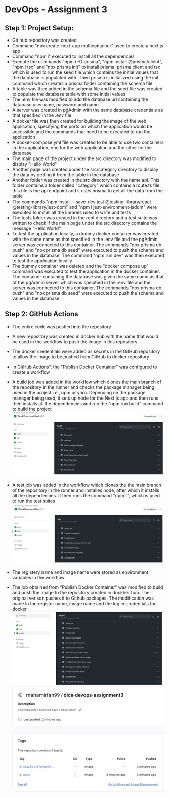 # DevOps - Assignment 3

## Step 1: Project Setup:
* Git hub repository was created
* Command "npx create-next-app multicontainer" used to create a next.js app
* Command "npm i" executed to install all the dependencies
* Execute the commands "npm i -D prisma",  "npm install @prisma/client", "npm i tsx" and "npx prisma init" to install prisma, prisma client and tsx which is used to run the seed file which contains the initial values that the database is populated with. Then prisma is initialized using the init command which creates a prisma folder containing the schema file
* A table was then added in the schema file and the seed file was created to populate the database table with some initial values
* The .env file was modified to add the database url containing the database username, password and name
* A server was created in pgAdmin with the same database credentials as that specified in the .env file
* A docker file was then created for building the image of the web application, specifying the ports on which the application would be accessible and the commands that need to be executed to run the application
* A docker-compose.yml file was created to be able to use two containers in the application, one for the web application and the other for the database
* The main page of the project under the src directory was modified to display "Hello World"
* Another page was created under the src/category directory to display the data by getting it from the table in the database
* Another folder was created in the src directory with the name api. This folder contains a folder called "category" which contains a route.ts file, this file is the api endpoint and it uses prisma to get all the data from the table
* The commands "npm install --save-dev jest @testing-library/react @testing-library/jest-dom" and "npm i jest-environment-jsdom" were executed to install all the libraries used to write unit tests
* The tests folder was created in the root directory and a test suite was written to check if the main page under the src directory contains the message "Hello World"
* To test the application locally, a dummy docker container was created with the same name as that specified in the .env file and the pgAdmin server was connected to this container. The commands "npx prisma db push" and "npx prisma db seed" were executed to push the schema and values in the database. The command "npm run dev" was then executed to test the application locally
* The dummy container was deleted and the "docker compose up" command was executed to test the application in the docker container. The container containing the database was given the same name as that of the pgAdmin server which was specified in the .env file and the server was connected to this container. The commands "npx prisma db push" and "npx prisma db seed" were executed to push the schema and values in the database

## Step 2: GitHub Actions
* The entire code was pushed into the repository
* A new repository was created in docker hub with the name that would be used in the workflow to push the image in this repository
* The docker credentials were added as secrets in the GitHub repository to allow the image to be pushed from GitHub to docker repository
* In GitHub Actions", the "Publish Docker Container" was configured to create a workflow
* A build job was added in the workflow which clones the main branch of the repository in the runner and checks the package manager being used in the project i.e., npm or yarn. Depending on the package manager being used, it sets up node for the Next.js app and then runs then installs all the dependencies and run the "npm run build" command to build the project
![Image Alt text](/public/images/Build.JPG "Build Job")

* A test job was added in the workflow which clones the the main branch of the repository in the runner and installes node, after which it installs all the dependencies. It then runs the command "npm t", which is used to run the test suites
![Image Alt text](/public/images/Test.JPG "Test Job")

* The registery name and image name were stored as environment variables in the workflow
* The job obtained from "Publish Docker Container" was modified to build and push the image to the repository created in dockher hub. The original verison pushes it to Github packages. The modification was made in the register name, image name and the log in credentials for docker
![Image Alt text](/public/images/Deploy.JPG "Deploy Job")
![Image Alt text](/public/images/DockerHub.JPG "DockerHub - Repository")